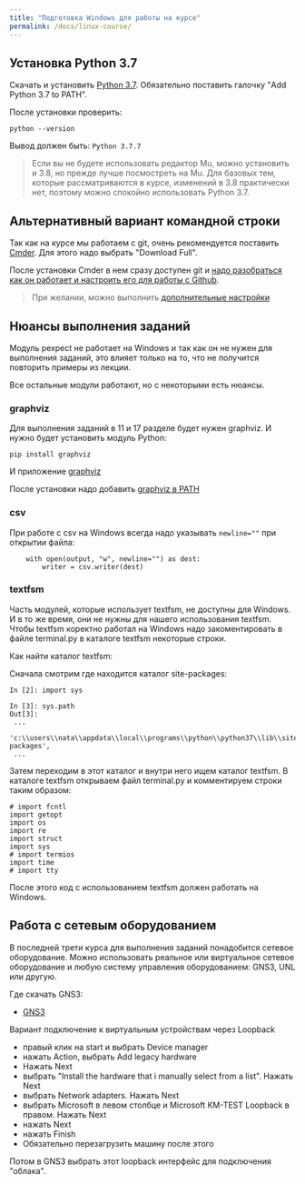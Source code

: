 ```yaml
---
title: "Подготовка Windows для работы на курсе"
permalink: /docs/linux-course/
---
```


## Установка Python 3.7

Скачать и установить [Python 3.7](https://www.python.org/downloads/release/python-377/).
Обязательно поставить галочку "Add Python 3.7 to PATH".

После установки проверить:
```
python --version
```

Вывод должен быть: `Python 3.7.7`

> Если вы не будете использовать редактор Mu, можно установить и 3.8, но прежде
> лучше посмостреть на Mu. Для базовых тем, которые рассматриваются в курсе,
> изменений в 3.8 практически нет, поэтому можно спокойно использовать Python 3.7.

## Альтернативный вариант командной строки

Так как на курсе мы работаем с git, очень рекомендуется поставить [Cmder](https://cmder.net/).
Для этого надо выбрать "Download Full".

После установки Cmder в нем сразу доступен git и 
[надо разобраться как он работает и настроить его для работы с Github](https://pyneng.github.io/docs/git-github-course/).

> При желании, можно выполнить [дополнительные настройки](https://medium.com/@alif50/how-to-install-cmder-and-make-it-amazing-c8765e591de5)

## Нюансы выполнения заданий

Модуль pexpect не работает на Windows и так как он не нужен для выполнения заданий,
это влияет только на то, что не получится повторить примеры из лекции.

Все остальные модули работают, но с некоторыми есть нюансы.

### graphviz

Для выполнения заданий в 11 и 17 разделе будет нужен graphviz.
И нужно будет установить модуль Python:
```
pip install graphviz
```

И приложение [graphviz](https://graphviz.gitlab.io/_pages/Download/Download_windows.html)

После установки надо добавить [graphviz в PATH](https://bobswift.atlassian.net/wiki/spaces/GVIZ/pages/131924165/Graphviz+installation)

### csv

При работе с csv на Windows всегда надо указывать `newline=""` при открытии файла:
```
    with open(output, "w", newline="") as dest:
        writer = csv.writer(dest)
```

### textfsm

Часть модулей, которые использует textfsm, не доступны для Windows.
И в то же время, они не нужны для нашего использования textfsm. 
Чтобы textfsm коректно работал на Windows надо закоментировать
в файле terminal.py в каталоге textfsm некоторые строки.

Как найти каталог textfsm:

Сначала смотрим где находится каталог site-packages:
```
In [2]: import sys

In [3]: sys.path
Out[3]:
 ...
 'c:\\users\\nata\\appdata\\local\\programs\\python\\python37\\lib\\site-packages',
 ...
```

Затем переходим в этот каталог и внутри него ищем каталог textfsm.
В каталоге textfsm открываем файл terminal.py и комментируем строки таким образом:
```
# import fcntl
import getopt
import os
import re
import struct
import sys
# import termios
import time
# import tty
```

После этого код с использованием textfsm должен работать на Windows.

## Работа с сетевым оборудованием

В последней трети курса для выполнения заданий понадобится сетевое оборудование.
Можно использовать реальное или виртуальное сетевое оборудование и любую систему
управления оборудованием: GNS3, UNL или другую.

Где скачать GNS3:

* [GNS3](https://github.com/GNS3/gns3-gui/releases)

Вариант подключение к виртуальным устройствам через Loopback

* правый клик на start и выбрать Device manager
* нажать Action, выбрать Add legacy hardware
* Нажать Next
* выбрать "Install the hardware that i manually select from a list". Нажать Next
* выбрать Network adapters. Нажать Next
* выбрать Microsoft в левом столбце и Microsoft KM-TEST Loopback в правом. Нажать Next
* нажать Next
* нажать Finish
* Обязательно перезагрузить машину после этого

Потом в GNS3 выбрать этот loopback интерфейс для подключения "облака".


